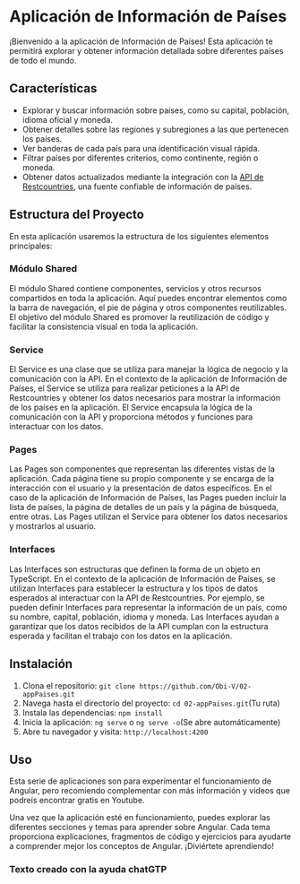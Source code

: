 # Aplicación de Información de Países

¡Bienvenido a la aplicación de Información de Países! Esta aplicación te permitirá explorar y obtener información detallada sobre diferentes países de todo el mundo.

## Características

- Explorar y buscar información sobre países, como su capital, población, idioma oficial y moneda.
- Obtener detalles sobre las regiones y subregiones a las que pertenecen los países.
- Ver banderas de cada país para una identificación visual rápida.
- Filtrar países por diferentes criterios, como continente, región o moneda.
- Obtener datos actualizados mediante la integración con la [API de Restcountries](https://restcountries.com/), una fuente confiable de información de países.

## Estructura del Proyecto

En esta aplicación usaremos la estructura de los siguientes elementos principales:

### Módulo Shared

El módulo Shared contiene componentes, servicios y otros recursos compartidos en toda la aplicación. Aquí puedes encontrar elementos como la barra de navegación, el pie de página y otros componentes reutilizables. El objetivo del módulo Shared es promover la reutilización de código y facilitar la consistencia visual en toda la aplicación.

### Service

El Service es una clase que se utiliza para manejar la lógica de negocio y la comunicación con la API. En el contexto de la aplicación de Información de Países, el Service se utiliza para realizar peticiones a la API de Restcountries y obtener los datos necesarios para mostrar la información de los países en la aplicación. El Service encapsula la lógica de la comunicación con la API y proporciona métodos y funciones para interactuar con los datos.

### Pages

Las Pages son componentes que representan las diferentes vistas de la aplicación. Cada página tiene su propio componente y se encarga de la interacción con el usuario y la presentación de datos específicos. En el caso de la aplicación de Información de Países, las Pages pueden incluir la lista de países, la página de detalles de un país y la página de búsqueda, entre otras. Las Pages utilizan el Service para obtener los datos necesarios y mostrarlos al usuario.

### Interfaces

Las Interfaces son estructuras que definen la forma de un objeto en TypeScript. En el contexto de la aplicación de Información de Países, se utilizan Interfaces para establecer la estructura y los tipos de datos esperados al interactuar con la API de Restcountries. Por ejemplo, se pueden definir Interfaces para representar la información de un país, como su nombre, capital, población, idioma y moneda. Las Interfaces ayudan a garantizar que los datos recibidos de la API cumplan con la estructura esperada y facilitan el trabajo con los datos en la aplicación.

## Instalación

1. Clona el repositorio: `git clone https://github.com/Obi-V/02-appPaises.git`
2. Navega hasta el directorio del proyecto: `cd 02-appPaises.git`(Tu ruta)
3. Instala las dependencias: `npm install`
4. Inicia la aplicación: `ng serve` o `ng serve -o`(Se abre automáticamente)
5. Abre tu navegador y visita: `http://localhost:4200`

## Uso

Esta serie de aplicaciones son para experimentar el funcionamiento de Angular, pero recomiendo complementar con más información y videos que podreis encontrar gratis en Youtube.

Una vez que la aplicación esté en funcionamiento, puedes explorar las diferentes secciones y temas para aprender sobre Angular. Cada tema proporciona explicaciones, fragmentos de código y ejercicios para ayudarte a comprender mejor los conceptos de Angular. ¡Diviértete aprendiendo!


### Texto creado con la ayuda chatGTP

